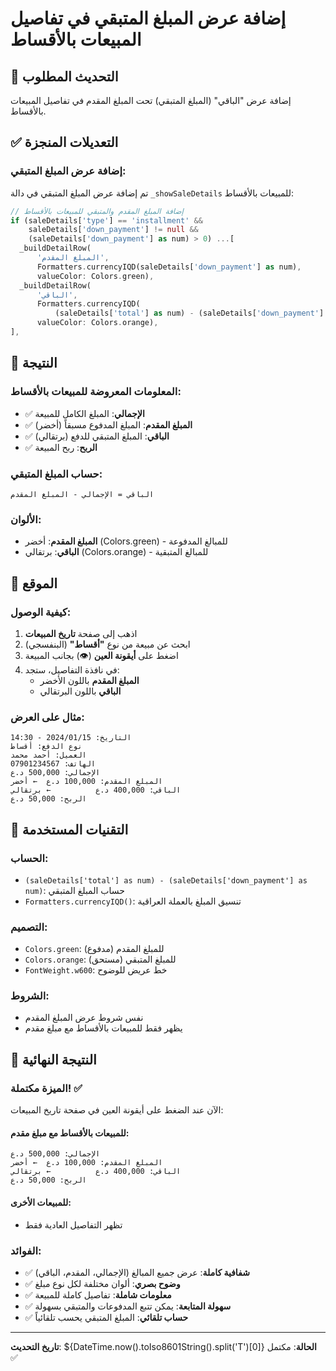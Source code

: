 # إضافة عرض المبلغ المتبقي في تفاصيل المبيعات بالأقساط

## 🎯 **التحديث المطلوب**
إضافة عرض "الباقي" (المبلغ المتبقي) تحت المبلغ المقدم في تفاصيل المبيعات بالأقساط.

## ✅ **التعديلات المنجزة**

### **إضافة عرض المبلغ المتبقي:**
تم إضافة عرض المبلغ المتبقي في دالة `_showSaleDetails` للمبيعات بالأقساط:

```dart
// إضافة المبلغ المقدم والمتبقي للمبيعات بالأقساط
if (saleDetails['type'] == 'installment' && 
    saleDetails['down_payment'] != null &&
    (saleDetails['down_payment'] as num) > 0) ...[
  _buildDetailRow(
      'المبلغ المقدم',
      Formatters.currencyIQD(saleDetails['down_payment'] as num),
      valueColor: Colors.green),
  _buildDetailRow(
      'الباقي',
      Formatters.currencyIQD(
          (saleDetails['total'] as num) - (saleDetails['down_payment'] as num)),
      valueColor: Colors.orange),
],
```

## 🎨 **النتيجة**

### **المعلومات المعروضة للمبيعات بالأقساط:**
- ✅ **الإجمالي**: المبلغ الكامل للمبيعة
- ✅ **المبلغ المقدم**: المبلغ المدفوع مسبقاً (أخضر)
- ✅ **الباقي**: المبلغ المتبقي للدفع (برتقالي)
- ✅ **الربح**: ربح المبيعة

### **حساب المبلغ المتبقي:**
```
الباقي = الإجمالي - المبلغ المقدم
```

### **الألوان:**
- **المبلغ المقدم**: أخضر (Colors.green) - للمبالغ المدفوعة
- **الباقي**: برتقالي (Colors.orange) - للمبالغ المتبقية

## 📱 **الموقع**

### **كيفية الوصول:**
1. اذهب إلى صفحة **تاريخ المبيعات**
2. ابحث عن مبيعة من نوع **"أقساط"** (البنفسجي)
3. اضغط على **أيقونة العين** (👁️) بجانب المبيعة
4. في نافذة التفاصيل، ستجد:
   - **المبلغ المقدم** باللون الأخضر
   - **الباقي** باللون البرتقالي

### **مثال على العرض:**
```
التاريخ: 2024/01/15 - 14:30
نوع الدفع: أقساط
العميل: أحمد محمد
الهاتف: 07901234567
الإجمالي: 500,000 د.ع
المبلغ المقدم: 100,000 د.ع  ← أخضر
الباقي: 400,000 د.ع          ← برتقالي
الربح: 50,000 د.ع
```

## 🔧 **التقنيات المستخدمة**

### **الحساب:**
- `(saleDetails['total'] as num) - (saleDetails['down_payment'] as num)`: حساب المبلغ المتبقي
- `Formatters.currencyIQD()`: تنسيق المبلغ بالعملة العراقية

### **التصميم:**
- `Colors.green`: للمبلغ المقدم (مدفوع)
- `Colors.orange`: للمبلغ المتبقي (مستحق)
- `FontWeight.w600`: خط عريض للوضوح

### **الشروط:**
- نفس شروط عرض المبلغ المقدم
- يظهر فقط للمبيعات بالأقساط مع مبلغ مقدم

## 🎯 **النتيجة النهائية**

### **الميزة مكتملة! ✅**

الآن عند الضغط على أيقونة العين في صفحة تاريخ المبيعات:

#### **للمبيعات بالأقساط مع مبلغ مقدم:**
```
الإجمالي: 500,000 د.ع
المبلغ المقدم: 100,000 د.ع  ← أخضر
الباقي: 400,000 د.ع          ← برتقالي
الربح: 50,000 د.ع
```

#### **للمبيعات الأخرى:**
- تظهر التفاصيل العادية فقط

### **الفوائد:**
- ✅ **شفافية كاملة**: عرض جميع المبالغ (الإجمالي، المقدم، الباقي)
- ✅ **وضوح بصري**: ألوان مختلفة لكل نوع مبلغ
- ✅ **معلومات شاملة**: تفاصيل كاملة للمبيعة
- ✅ **سهولة المتابعة**: يمكن تتبع المدفوعات والمتبقي بسهولة
- ✅ **حساب تلقائي**: المبلغ المتبقي يحسب تلقائياً

---

**تاريخ التحديث**: ${DateTime.now().toIso8601String().split('T')[0]}
**الحالة**: مكتمل ✅
